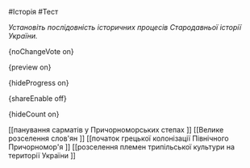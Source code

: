 #Історія #Тест

*Установіть послідовність історичних процесів Стародавньої історії України.*

{noChangeVote on}

{preview on}

{hideProgress on}

{shareEnable off}

{hideCount on}

[[панування сарматів у Причорноморських степах ]]
[[Велике розселення слов'ян ]]
[[початок грецької колонізації Північного Причорномор'я ]]
[[розселення племен трипільської культури на території України ]]
